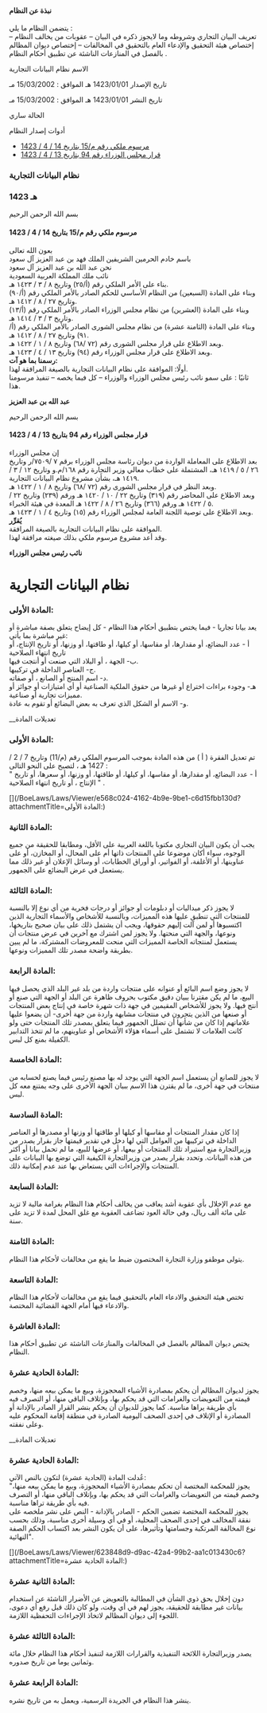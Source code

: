 #### نبذة عن النظام

يتضمن النظام ما يلي :   
تعريف البيان التجاري وشروطه وما لايجوز ذكره في البيان – عقوبات من يخالف النظام – إختصاص هيئة التحقيق والإدعاء العام بالتحقيق في المخالفات – إختصاص ديوان المظالم بالفصل في المنازعات الناشئة عن تطبيق أحكام النظام . 

  



الاسم نظام البيانات التجارية

تاريخ الإصدار 1423/01/01 هـ الموافق : 15/03/2002 مـ

تاريخ النشر 1423/01/01 هـ الموافق : 15/03/2002 مـ 

الحالة ساري

أدوات إصدار النظام

  * [مرسوم ملكي رقم م/15 بتاريخ 14 / 4 / 1423](/BoeLaws/Laws/Viewer/f3bb61c0-486a-45ec-9c6f-75b073889db9?lawId=95a6369d-d712-4028-842e-a9a700f1a957)
  * [قرار مجلس الوزراء رقم 94 بتاريخ 13 / 4 / 1423](/BoeLaws/Laws/Viewer/38aba76a-181c-46c5-b9d3-94c57450c900?lawId=95a6369d-d712-4028-842e-a9a700f1a957)




### نظام البيانات التجارية

### 1423 هـ

بسم الله الرحمن الرحيم

#### مرسوم ملكي رقم م/15 بتاريخ 14 / 4 / 1423

بعون الله تعالى  
باسم خادم الحرمين الشريفين الملك فهد بن عبد العزيز آل سعود   
نحن عبد الله بن عبد العزيز آل سعود   
نائب ملك المملكة العربية السعودية   
بناء على الأمر الملكي رقم (أ/٢٥) وتاريخ ٨ / ٣ / ١٤٢٣ هـ.   
وبناء على المادة (السبعين) من النظام الأساسي للحكم الصادر بالأمر الملكي رقم (أ/٩٠) وتاريخ ٢٧ / ٨ / ١٤١٢ هـ.   
وبناء على المادة (العشرين) من نظام مجلس الوزراء الصادر بالأمر الملكي رقم (أ/١٣) وتاريخ ٣ / ٣ / ١٤١٤ هـ.   
وبناء على المادة (الثامنة عشرة) من نظام مجلس الشورى الصادر بالأمر الملكي رقم (أ/٩١) وتاريخ ٢٧ / ٨ / ١٤١٢ هـ.   
وبعد الاطلاع على قرار مجلس الشورى رقم (٧٢ /٦٨) وتاريخ ٨ / ١ / ١٤٢٢ هـ.   
وبعد الاطلاع على قرار مجلس الوزراء رقم (٩٤) وتاريخ ١٣ / ٤ / ١٤٢٣ هـ.   
**رسمنا بما هو آت:**  
أولًا: الموافقة على نظام البيانات التجارية بالصيغة المرافقة لهذا.   
ثانيًا : على سمو نائب رئيس مجلس الوزراء والوزراء – كل فيما يخصه – تنفيذ مرسومنا هذا.

**عبد الله بن عبد العزيز**

بسم الله الرحمن الرحيم

#### قرار مجلس الوزراء رقم 94 بتاريخ 13 / 4 / 1423

إن مجلس الوزراء   
بعد الاطلاع على المعاملة الواردة من ديوان رئاسة مجلس الوزراء برقم ٧ /٧٥٠٩/ر وتاريخ ٢٦ / ٥ / ١٤١٩ هـ، المشتملة على خطاب معالي وزير التجارة رقم ١٦٨/م.و وتاريخ ١٢ / ٣ / ١٤١٩ هـ، بشأن مشروع نظام البيانات التجارية.   
وبعد النظر في قرار مجلس الشورى رقم (٧٢ /٦٨) وتاريخ ٨ / ١ / ١٤٢٢ هـ.   
وبعد الاطلاع على المحاضر رقم (٣١٩) وتاريخ ٢٢ / ١٠ / ١٤٢٠ هـ ورقم (٢٣٩) وتاريخ ٢٢ / ٥ / ١٤٢٢ هـ ورقم (٣٦٦) وتاريخ ٢٦ / ٨ / ١٤٢٢ هـ المعدة في هيئة الخبراء.   
وبعد الاطلاع على توصية اللجنة العامة لمجلس الوزراء رقم (١٥) وتاريخ ٤ / ١ / ١٤٢٣ هـ.   
**يُقرِّر**  
الموافقة على نظام البيانات التجارية بالصيغة المرافقة.   
وقد أعد مشروع مرسوم ملكي بذلك صيغته مرافقة لهذا.

**نائب رئيس مجلس الوزراء**

# نظام البيانات التجارية

### المادة الأولى:

يعد بيانا تجاريا - فيما يختص بتطبيق أحكام هذا النظام - كل إيضاح يتعلق بصفة مباشرة أو غير مباشرة بما يأتي:  
أ - عدد البضائع، أو مقدارها، أو مقاسها، أو كيلها، أو طاقتها، أو وزنها، أو تاريخ الإنتاج، أو تاريخ انتهاء الصلاحية  
ب- الجهة ، أو البلاد التي صنعت أو أنتجت فيها.  
ج- العناصر الداخلة في تركيبها.  
د- اسم المنتج أو الصانع ، أو صفاته.  
هـ- وجودء براءات اختراع أو غيرها من حقوق الملكية الصناعية أو أي امتيازات أو جوائز أو مميزات تجارية أو صناعية.  
و- الاسم أو الشكل الذي تعرف به بعض البضائع أو تقوم به عادة.

__تعديلات المادة

### المادة الأولى:

تم تعديل الفقرة ( أ ) من هذه المادة بموجب المرسوم الملكي رقم (م/11) وتاريخ 7 / 2 / 1427 هـ ، لتصبح على النحو التالى :   
" أ - عدد البضائع، أو مقدارها، أو مقاسها، أو كيلها، أو طاقتها، أو وزنها، أو سعرها، أو تاريخ الإنتاج ، أو تاريخ انتهاء الصلاحية " . 

[](/BoeLaws/Laws/Viewer/e568c024-4162-4b9e-9be1-c6d15fbb130d?attachmentTitle=المادة الأولى:)

### المادة الثانية: 

يجب أن يكون البيان التجاري مكتوبا باللغة العربية على الأقل، ومطابقا للحقيقة من جميع الوجوه، سواء أكان موضوعا على المنتجات ذاتها أم على المحال، أو المخازن، أو على عناوينها، أو الأغلفة، أو الفواتير، أو أوراق الخطابات، أو وسائل الإعلان أو غير ذلك مما يستعمل في عرض البضائع على الجمهور. 

### المادة الثالثة: 

لا يجوز ذكر ميداليات أو دبلومات أو جوائز أو درجات فخرية من أي نوع إلا بالنسبة للمنتجات التي تنطبق عليها هذه المميزات، وبالنسبة للأشخاص والأسماء التجارية الذين اكتسبوها أو لمن آلت إليهم حقوقها، ويجب أن يشتمل ذلك على بيان صحيح بتاريخها، ونوعها، والجهة التي منحتها. ولا يجوز لمن اشترك مع آخرين في عرض منتجات أن يستعمل لمنتجاته الخاصة المميزات التي منحت للمعروضات المشتركة، ما لم يبين بطريقة واضحة مصدر تلك المميزات ونوعها. 

### المادة الرابعة: 

لا يجوز وضع اسم البائع أو عنوانه على منتجات واردة من بلد غير البلد الذي يحصل فيها البيع، ما لم يكن مقترنا ببيان دقيق مكتوب بحروف ظاهرة عن البلد أو الجهة التي صنع أو أنتج فيها. ولا يجوز للأشخاص المقيمين في جهة ذات شهرة خاصة في إنتاج بعض المنتجات أو صنعها من الذين يتجرون في منتجات مشابهة واردة من جهة أخرى- أن يضعوا عليها علاماتهم إذا كان من شأنها أن تضلل الجمهور فيما يتعلق بمصدر تلك المنتجات حتى ولو كانت العلامات لا تشتمل على أسماء هؤلاء الأشخاص أو عناوينهم، ما لم تتخذ التدابير الكفيلة بمنع كل لبس. 

### المادة الخامسة: 

لا يجوز للصانع أن يستعمل اسم الجهة التي يوجد له بها مصنع رئيس فيما يصنع لحسابه من منتجات في جهة أخرى، ما لم يقترن هذا الاسم ببيان الجهة الأخرى على وجه يمتنع معه كل لبس. 

### المادة السادسة: 

إذا كان مقدار المنتجات أو مقاسها أو كيلها أو طاقتها أو وزنها أو مصدرها أو العناصر الداخلة في تركيبها من العوامل التي لها دخل في تقدير قيمتها جاز بقرار يصدر من وزيرالتجارة منع استيراد تلك المنتجات أو بيعها، أو عرضها للبيع، ما لم تحمل بيانا أو أكثر من هذه البيانات. وتحدد بقرار يصدر من وزيرالتجارة الكيفية التي توضع بها البيانات على المنتجات والإجراءات التي يستعاض بها عند عدم إمكانية ذلك. 

### المادة السابعة: 

مع عدم الإخلال بأي عقوبة أشد يعاقب من يخالف أحكام هذا النظام بغرامة مالية لا تزيد على مائة ألف ريال، وفي حالة العود تضاعف العقوبة مع غلق المحل لمدة لا تزيد على سنة. 

### المادة الثامنة: 

يتولى موظفو وزارة التجارة المختصون ضبط ما يقع من مخالفات لأحكام هذا النظام. 

### المادة التاسعة: 

تختص هيئة التحقيق والادعاء العام بالتحقيق فيما يقع من مخالفات لأحكام هذا النظام والادعاء فيها أمام الجهة القضائية المختصة. 

### المادة العاشرة: 

يختص  ديوان المظالم  بالفصل في المخالفات والمنازعات الناشئة عن تطبيق أحكام هذا النظام. 

### المادة الحادية عشرة: 

يجوز لديوان المظالم أن يحكم بمصادرة الأشياء المحجوزة، وبيع ما يمكن بيعه منها، وخصم قيمته من التعويضات والغرامات التي قد يحكم بها، وبإتلاف الباقي منها، أو التصرف فيه بأي طريقة يراها مناسبة. كما يجوز للديوان أن يحكم بنشر القرار الصادر بالإدانة أو المصادرة أو الإتلاف في إحدى الصحف اليومية الصادرة في منطقة إقامة المحكوم عليه وعلى نفقته. 

__تعديلات المادة

### المادة الحادية عشرة:

عُدلت المادة (الحادية عشرة) لتكون بالنص الآتي:  
"يجوز للمحكمة المختصة أن تحكم بمصادرة الأشياء المحجوزة، وبيع ما يمكن بيعه منها، وخصم قيمته من التعويضات والغرامات التي قد يحكم بها، وبإتلاف الباقي منها، أو التصرف فيه بأي طريقة تراها مناسبة.  
يجوز للمحكمة المختصة تضمين الحكم - الصادر بالإدانة - النص على نشر ملخصه على نفقة المخالف في إحدى الصحف المحلية، أو في أي وسيلة أخرى مناسبة، وذلك بحسب نوع المخالفة المرتكبة وجسامتها وتأثيرها، على أن يكون النشر بعد اكتساب الحكم الصفة النهائية".

[](/BoeLaws/Laws/Viewer/623848d9-d9ac-42a4-99b2-aa1c013430c6?attachmentTitle=المادة الحادية عشرة:)

### المادة الثانية عشرة: 

دون إخلال بحق ذوي الشأن في المطالبة بالتعويض عن الأضرار الناشئة عن استخدام بيانات غير مطابقة للحقيقة، يجوز لهم في أي وقت، ولو كان ذلك قبل رفع أي دعوى، اللجوء إلى ديوان المظالم لاتخاذ الإجراءات التحفظية اللازمة. 

### المادة الثالثة عشرة: 

يصدر وزيرالتجارة اللائحة التنفيذية والقرارات اللازمة لتنفيذ أحكام هذا النظام خلال مائة وثمانين يوما من تاريخ صدوره. 

### المادة الرابعة عشرة: 

ينشر هذا النظام في الجريدة الرسمية، ويعمل به من تاريخ نشره. 
